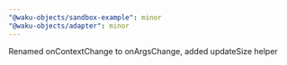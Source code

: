 ```yaml
---
"@waku-objects/sandbox-example": minor
"@waku-objects/adapter": minor
---
```


Renamed onContextChange to onArgsChange, added updateSize helper
